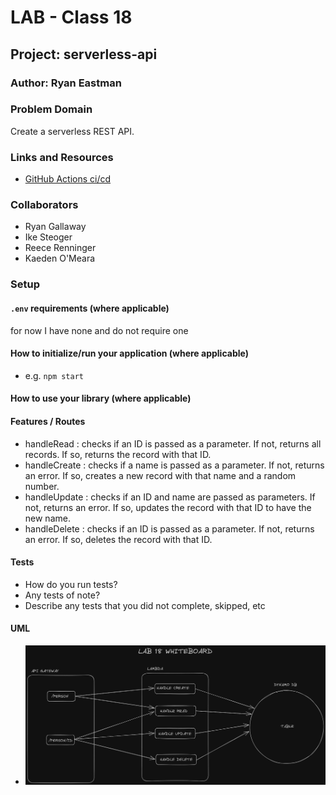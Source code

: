 # LAB - Class 18

## Project: serverless-api

### Author: Ryan Eastman

### Problem Domain

Create a serverless REST API.

### Links and Resources

- [GitHub Actions ci/cd](https://github.com/rkgallaway/server-deployment-practice-d51/actions)
<!-- - [back-end server url](http://xyz.com) (when applicable)
- [front-end application](http://xyz.com) (when applicable) -->

### Collaborators

- Ryan Gallaway
- Ike Steoger
- Reece Renninger
- Kaeden O'Meara

### Setup

#### `.env` requirements (where applicable)

for now I have none and do not require one

#### How to initialize/run your application (where applicable)

- e.g. `npm start`

#### How to use your library (where applicable)

#### Features / Routes

- handleRead : checks if an ID is passed as a parameter. If not, returns all records. If so, returns the record with that ID.
- handleCreate : checks if a name is passed as a parameter. If not, returns an error. If so, creates a new record with that name and a random number.
- handleUpdate : checks if an ID and name are passed as parameters. If not, returns an error. If so, updates the record with that ID to have the new name.
- handleDelete : checks if an ID is passed as a parameter. If not, returns an error. If so, deletes the record with that ID.

#### Tests

- How do you run tests?
- Any tests of note?
- Describe any tests that you did not complete, skipped, etc

#### UML

- ![UML Diagram](./public/lab18Whiteboard.png)

